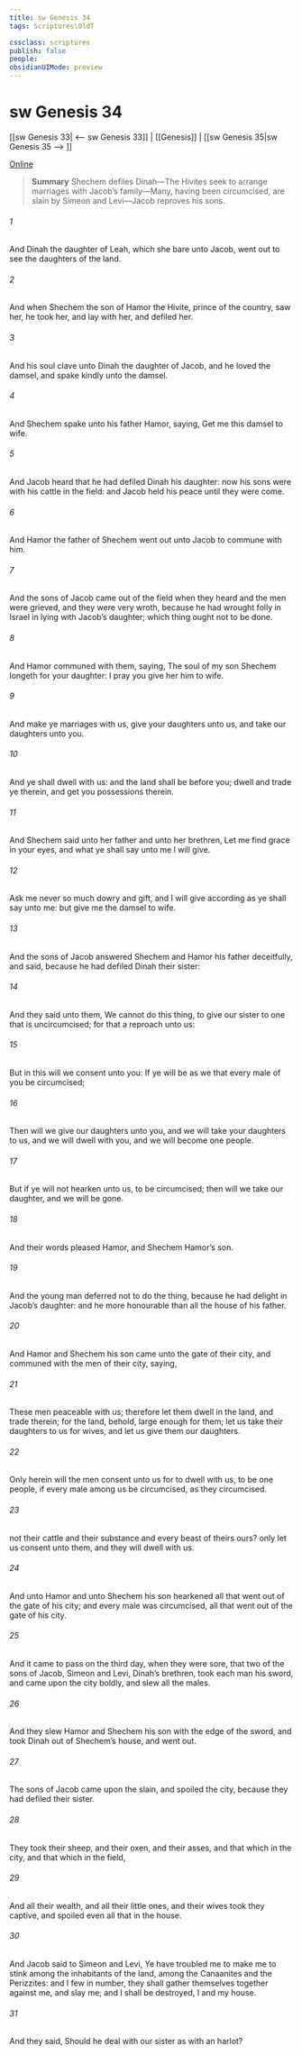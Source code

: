 ```yaml
---
title: sw Genesis 34
tags: Scriptures\OldT

cssclass: scriptures
publish: false
people:
obsidianUIMode: preview
---
```


# sw Genesis 34
[[sw Genesis 33| <-- sw Genesis 33]] | [[Genesis]] | [[sw Genesis 35|sw Genesis 35 --> ]]

[Online](https://churchofjesuschrist.org/study/scriptures/ot/gen/34?lang=eng)

> __Summary__
Shechem defiles Dinah—The Hivites seek to arrange marriages with Jacob’s family—Many, having been circumcised, are slain by Simeon and Levi—Jacob reproves his sons.

###### 1 
And Dinah the daughter of Leah, which she bare unto Jacob, went out to see the daughters of the land.

###### 2 
And when Shechem the son of Hamor the Hivite, prince of the country, saw her, he took her, and lay with her, and defiled her.

###### 3 
And his soul clave unto Dinah the daughter of Jacob, and he loved the damsel, and spake kindly unto the damsel.

###### 4 
And Shechem spake unto his father Hamor, saying, Get me this damsel to wife.

###### 5 
And Jacob heard that he had defiled Dinah his daughter: now his sons were with his cattle in the field: and Jacob held his peace until they were come.

###### 6 
And Hamor the father of Shechem went out unto Jacob to commune with him.

###### 7 
And the sons of Jacob came out of the field when they heard  and the men were grieved, and they were very wroth, because he had wrought folly in Israel in lying with Jacob’s daughter; which thing ought not to be done.

###### 8 
And Hamor communed with them, saying, The soul of my son Shechem longeth for your daughter: I pray you give her him to wife.

###### 9 
And make ye marriages with us,  give your daughters unto us, and take our daughters unto you.

###### 10 
And ye shall dwell with us: and the land shall be before you; dwell and trade ye therein, and get you possessions therein.

###### 11 
And Shechem said unto her father and unto her brethren, Let me find grace in your eyes, and what ye shall say unto me I will give.

###### 12 
Ask me never so much dowry and gift, and I will give according as ye shall say unto me: but give me the damsel to wife.

###### 13 
And the sons of Jacob answered Shechem and Hamor his father deceitfully, and said, because he had defiled Dinah their sister:

###### 14 
And they said unto them, We cannot do this thing, to give our sister to one that is uncircumcised; for that  a reproach unto us:

###### 15 
But in this will we consent unto you: If ye will be as we  that every male of you be circumcised;

###### 16 
Then will we give our daughters unto you, and we will take your daughters to us, and we will dwell with you, and we will become one people.

###### 17 
But if ye will not hearken unto us, to be circumcised; then will we take our daughter, and we will be gone.

###### 18 
And their words pleased Hamor, and Shechem Hamor’s son.

###### 19 
And the young man deferred not to do the thing, because he had delight in Jacob’s daughter: and he  more honourable than all the house of his father.

###### 20 
And Hamor and Shechem his son came unto the gate of their city, and communed with the men of their city, saying,

###### 21 
These men  peaceable with us; therefore let them dwell in the land, and trade therein; for the land, behold,  large enough for them; let us take their daughters to us for wives, and let us give them our daughters.

###### 22 
Only herein will the men consent unto us for to dwell with us, to be one people, if every male among us be circumcised, as they  circumcised.

###### 23 
 not their cattle and their substance and every beast of theirs  ours? only let us consent unto them, and they will dwell with us.

###### 24 
And unto Hamor and unto Shechem his son hearkened all that went out of the gate of his city; and every male was circumcised, all that went out of the gate of his city.

###### 25 
And it came to pass on the third day, when they were sore, that two of the sons of Jacob, Simeon and Levi, Dinah’s brethren, took each man his sword, and came upon the city boldly, and slew all the males.

###### 26 
And they slew Hamor and Shechem his son with the edge of the sword, and took Dinah out of Shechem’s house, and went out.

###### 27 
The sons of Jacob came upon the slain, and spoiled the city, because they had defiled their sister.

###### 28 
They took their sheep, and their oxen, and their asses, and that which  in the city, and that which  in the field,

###### 29 
And all their wealth, and all their little ones, and their wives took they captive, and spoiled even all that  in the house.

###### 30 
And Jacob said to Simeon and Levi, Ye have troubled me to make me to stink among the inhabitants of the land, among the Canaanites and the Perizzites: and I  few in number, they shall gather themselves together against me, and slay me; and I shall be destroyed, I and my house.

###### 31 
And they said, Should he deal with our sister as with an harlot?

